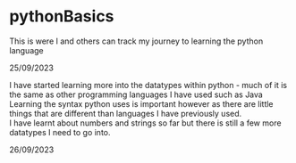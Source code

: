 # pythonBasics

This is were I and others can track my journey to learning the python language <br/>

25/09/2023

I have started learning more into the datatypes within python - much of it is the same as other programming languages I have used such as Java <br/>
Learning the syntax python uses is important however as there are little things that are different than languages I have previously used. <br/>
I have learnt about numbers and strings so far but there is still a few more datatypes I need to go into. <br/>

26/09/2023
